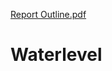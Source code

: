 [Report Outline.pdf](https://github.com/BossyKwamzy/Waterlevel/files/9543005/Report.Outline.pdf)
# Waterlevel

